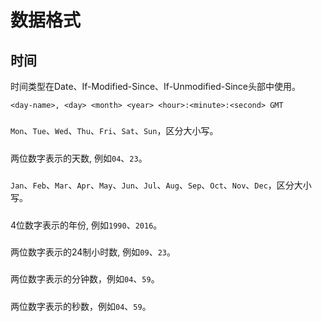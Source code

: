 # 数据格式

## 时间

时间类型在Date、If-Modified-Since、If-Unmodified-Since头部中使用。

```
<day-name>, <day> <month> <year> <hour>:<minute>:<second> GMT
```

##### <day-name>
 
`Mon`、`Tue`、`Wed`、`Thu`、`Fri`、`Sat`、`Sun`，区分大小写。

##### <day>

两位数字表示的天数, 例如`04`、`23`。

##### <month>

`Jan`、`Feb`、`Mar`、`Apr`、`May`、`Jun`、`Jul`、`Aug`、`Sep`、`Oct`、`Nov`、`Dec`，区分大小写。

##### <year>

4位数字表示的年份, 例如`1990`、`2016`。

##### <hour>

两位数字表示的24制小时数, 例如`09`、`23`。

##### <minute>

两位数字表示的分钟数，例如`04`、`59`。

##### <second>

两位数字表示的秒数，例如`04`、`59`。
